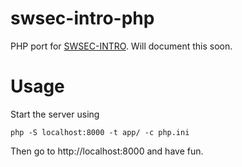 # swsec-intro-php
PHP port for [SWSEC-INTRO](https://github.com/injcristianrojas/swsec-intro).
Will document this soon.

# Usage

Start the server using

```shell
php -S localhost:8000 -t app/ -c php.ini
```

Then go to http://localhost:8000 and have fun.
